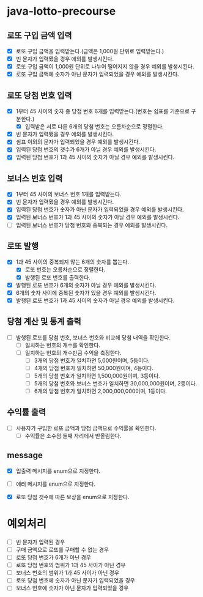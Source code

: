 # java-lotto-precourse


## 로또 구입 금액 입력
- [x] 로또 구입 금액을 입력받는다.(금액은 1,000원 단위로 입력받는다.)
- [x] 빈 문자가 입력됐을 경우 에외를 발생시킨다.
- [x] 로또 구입 금액이 1,000원 단위로 나누어 떨어지지 않을 경우 예외를 발생시킨다.
- [x] 로또 구입 금액에 숫자가 아닌 문자가 입력되었을 경우 예외를 발생시킨다.

## 로또 당첨 번호 입력
- [x] 1부터 45 사이의 숫자 중 당첨 번호 6개를 입력받는다.(번호는 쉼표를 기준으로 구분한다.)
  - [x] 입력받은 서로 다른 6개의 당첨 번호는 오름차순으로 정렬한다.
- [x] 빈 문자가 입력됐을 경우 예외를 발생시킨다.
- [x] 쉼표 이외의 문자가 입력되었을 경우 예외를 발생시킨다.
- [x] 입력된 당첨 번호의 갯수가 6개가 아닐 경우 예외를 발생시킨다.
- [x] 입력된 당첨 번호가 1과 45 사이의 숫자가 아닐 경우 예외를 발생시킨다.

## 보너스 번호 입력
- [x] 1부터 45 사이의 보너스 번호 1개를 입력받는다.
- [x] 빈 문자가 입력됐을 경우 예외를 발생시킨다.
- [x] 입력된 당첨 번호가 숫자가 아닌 문자가 입력되었을 경우 예외를 발생시킨다.
- [x] 입력된 보너스 번호가 1과 45 사이의 숫자가 아닐 경우 예외를 발생시킨다.
- [ ] 입력된 보너스 번호가 당첨 번호와 중복되는 경우 예외를 발생시킨다.

## 로또 발행
- [x] 1과 45 사이의 중복되지 않는 6개의 숫자를 뽑는다.
  - [x] 로또 번호는 오름차순으로 정렬한다.
  - [x] 발행된 로또 번호를 출력한다.
- [x] 발행된 로또 번호가 6개의 숫자가 아닐 경우 에외를 발생시킨다.
- [x] 6개의 숫자 사이에 중복된 숫자가 있을 경우 예외를 발생시킨다.
- [x] 발행된 로또 번호가 1과 45 사이의 숫자가 아닐 경우 예외를 발생시킨다.

## 당첨 계산 및 통계 출력
- [ ] 발행된 로또를 당첨 번호, 보너스 번호와 비교해 당첨 내역을 확인한다.
  - [ ] 일치하는 번호의 개수를 확인한다.
  - [ ] 일치하는 번호의 개수만큼 수익을 측정한다.
    - [ ] 3개의 당첨 번호가 일치하면 5,000원이며, 5등이다.
    - [ ] 4개의 당첨 번호가 일치하면 50,000원이며, 4등이다.
    - [ ] 5개의 당첨 번호가 일치하면 1,500,000원이며, 3등이다.
    - [ ] 5개의 당첨 번호와 보너스 번호가 일치하면 30,000,000원이며, 2등이다.
    - [ ] 6개의 당첨 번호가 일치하면 2,000,000,000이며, 1등이다.

## 수익률 출력
- [ ] 사용자가 구입한 로또 금액과 당첨 금액으로 수익률을 확인한다.
  - [ ] 수익률은 소수점 둘째 자리에서 반올림한다.

## message
- [x] 입출력 메시지를 enum으로 지정한다.
- [ ] 에러 메시지를 enum으로 지정한다.
- [x] 로또 당첨 갯수에 따른 보상을 enum으로 지정한다.


# 예외처리

- [ ] 빈 문자가 입력된 경우
- [ ] 구매 금액으로 로또를 구매할 수 없는 경우
- [ ] 로또 당첨 번호가 6개가 아닌 경우
- [ ] 로또 당첨 번호의 범위가 1과 45 사이가 아닌 경우
- [ ] 보너스 번호의 범위가 1과 45 사이가 아닌 경우
- [ ] 로또 당첨 번호에 숫자가 아닌 문자가 입력되었을 경우
- [ ] 보너스 번호에 숫자가 아닌 문자가 입력되었을 경우
